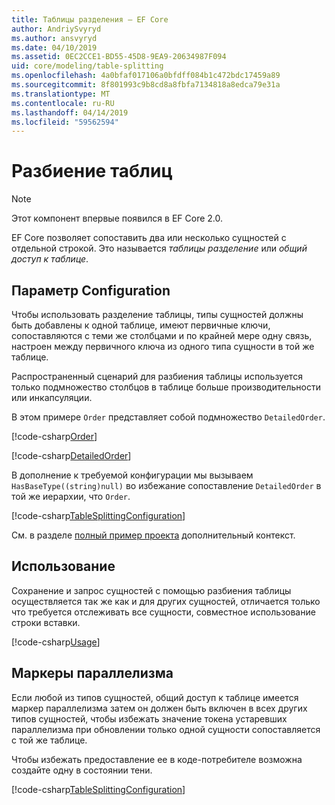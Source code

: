 ```yaml
---
title: Таблицы разделения — EF Core
author: AndriySvyryd
ms.author: ansvyryd
ms.date: 04/10/2019
ms.assetid: 0EC2CCE1-BD55-45D8-9EA9-20634987F094
uid: core/modeling/table-splitting
ms.openlocfilehash: 4a0bfaf017106a0bfdff084b1c472bdc17459a89
ms.sourcegitcommit: 8f801993c9b8cd8a8fbfa7134818a8edca79e31a
ms.translationtype: MT
ms.contentlocale: ru-RU
ms.lasthandoff: 04/14/2019
ms.locfileid: "59562594"
---
```

# <a name="table-splitting"></a>Разбиение таблиц

>[!NOTE]
> Этот компонент впервые появился в EF Core 2.0.

EF Core позволяет сопоставить два или несколько сущностей с отдельной строкой. Это называется _таблицы разделение_ или _общий доступ к таблице_.

## <a name="configuration"></a>Параметр Configuration

Чтобы использовать разделение таблицы, типы сущностей должны быть добавлены к одной таблице, имеют первичные ключи, сопоставляются с теми же столбцами и по крайней мере одну связь, настроен между первичного ключа из одного типа сущности в той же таблице.

Распространенный сценарий для разбиения таблицы используется только подмножество столбцов в таблице больше производительности или инкапсуляции.

В этом примере `Order` представляет собой подмножество `DetailedOrder`.

[!code-csharp[Order](../../../samples/core/Modeling/TableSplitting/Order.cs?name=Order)]

[!code-csharp[DetailedOrder](../../../samples/core/Modeling/TableSplitting/DetailedOrder.cs?name=DetailedOrder)]

В дополнение к требуемой конфигурации мы вызываем `HasBaseType((string)null)` во избежание сопоставление `DetailedOrder` в той же иерархии, что `Order`.

[!code-csharp[TableSplittingConfiguration](../../../samples/core/Modeling/TableSplitting/TableSplittingContext.cs?name=TableSplitting&highlight=3)]

См. в разделе [полный пример проекта](https://github.com/aspnet/EntityFramework.Docs/tree/master/samples/core/Modeling/TableSplitting) дополнительный контекст.

## <a name="usage"></a>Использование

Сохранение и запрос сущностей с помощью разбиения таблицы осуществляется так же как и для других сущностей, отличается только что требуется отслеживать все сущности, совместное использование строки вставки.

[!code-csharp[Usage](../../../samples/core/Modeling/TableSplitting/Program.cs?name=Usage)]

## <a name="concurrency-tokens"></a>Маркеры параллелизма

Если любой из типов сущностей, общий доступ к таблице имеется маркер параллелизма затем он должен быть включен в всех других типов сущностей, чтобы избежать значение токена устаревших параллелизма при обновлении только одной сущности сопоставляется с той же таблице.

Чтобы избежать предоставление ее в коде-потребителе возможна создайте одну в состоянии тени.

[!code-csharp[TableSplittingConfiguration](../../../samples/core/Modeling/TableSplitting/TableSplittingContext.cs?name=ConcurrencyToken&highlight=2)]
